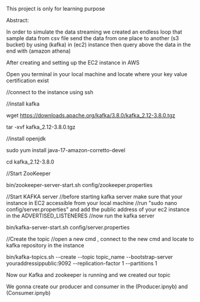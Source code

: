 This project is only for learning purpose

Abstract:

In order to simulate the data streaming 
we created an endless loop that sample data from csv file 
send the data from one place to another (s3 bucket) 
by using (kafka) in (ec2) instance
then query above the data in the end with (amazon athena)


After creating and setting up the EC2 instance in AWS
    
Open you terminal in your local machine and locate where your key value certification exist 

//connect to the instance using ssh

//install kafka

wget https://downloads.apache.org/kafka/3.8.0/kafka_2.12-3.8.0.tgz

tar -xvf kafka_2.12-3.8.0.tgz

//install openjdk

sudo yum install java-17-amazon-corretto-devel

cd kafka_2.12-3.8.0

//Start ZooKeeper

bin/zookeeper-server-start.sh config/zookeeper.properties

//Start KAFKA server
//before starting kafka server make sure that your instance in EC2 accessible from your local machine
//run "sudo nano config/server.properties" and add the public address of your ec2 instance in the ADVERTISED_LISTENERES
//now run the kafka server

bin/kafka-server-start.sh config/server.properties

//Create the topic
//open a new cmd , connect to the new cmd and locate to kafka repository in the instance

bin/kafka-topics.sh --create --topic topic_name --bootstrap-server youraddressippublic:9092 --replication-factor 1 --partitions 1

Now our Kafka and zookeeper is running and we created our topic

We gonna create our producer and consumer in the (Producer.ipnyb) and (Consumer.ipnyb) 




    
